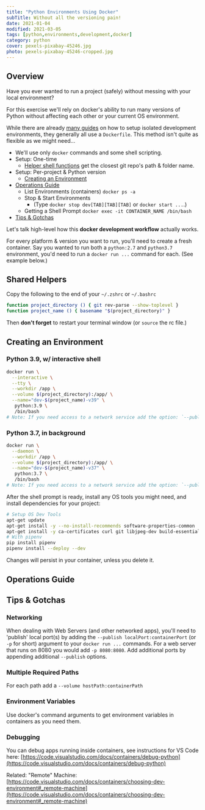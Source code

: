 ```yaml
---
title: "Python Environments Using Docker"
subTitle: Without all the versioning pain!
date: 2021-01-04
modified: 2021-03-05
tags: [python,environments,development,docker]
category: python
cover: pexels-pixabay-45246.jpg
photo: pexels-pixabay-45246-cropped.jpg
---
```


## Overview

Have you ever wanted to run a project (safely) without messing with your local environment?

For this exercise we'll rely on docker's ability to run many versions of Python without affecting each other or your current OS environment.

While there are already [many guides](https://pythonspeed.com/docker/) on how to setup isolated development environments, they generally all use a `Dockerfile`. This method isn't quite as flexible as we might need...

- We'll use only `docker` commands and some shell scripting.
- Setup: One-time
    - [Helper shell functions](https://www.notion.so/dansthoughts/Python-Versioning-with-Docker-256ab97774744d28996dcf6f87a8e222#4efe262324bc4bb48cec097f2462abe0) get the closest git repo's path & folder name.
- Setup: Per-project & Python version
    - [Creating an Environment](https://www.notion.so/dansthoughts/Python-Versioning-with-Docker-256ab97774744d28996dcf6f87a8e222#4bc9e44e6af840fd9d32bc8f7af2ba69)
- [Operations Guide](https://www.notion.so/dansthoughts/Python-Versioning-with-Docker-256ab97774744d28996dcf6f87a8e222#1c7f01d9de6c4040a6f9d9561766647b)
    - List Environments (containers) `docker ps -a`
    - Stop & Start Environments
        - (Type `docker stop dev[TAB][TAB][TAB]` or `docker start ...`.)
    - Getting a Shell Prompt `docker exec -it CONTAINER_NAME /bin/bash`
- [Tips & Gotchas](https://www.notion.so/dansthoughts/Python-Versioning-with-Docker-256ab97774744d28996dcf6f87a8e222#c10ed8705d754bb5b94acf53a112b3f9)

Let's talk high-level how this **docker development workflow** actually works.

For every platform & version you want to run, you'll need to create a fresh container. Say you wanted to run both a `python:2.7` and `python3.7` environment, you'd need to run a `docker run ...` command for each. (See example below.)

## Shared Helpers

Copy the following to the end of your `~/.zshrc` or `~/.bashrc`

```bash
function project_directory () { git rev-parse --show-toplevel }
function project_name () { basename "$(project_directory)" }
```

Then **don't forget** to restart your terminal window (or `source` the rc file.)

## Creating an Environment

### Python 3.9, w/ interactive shell

```bash
docker run \
  --interactive \
  --tty \
  --workdir /app \
  --volume $(project_directory):/app/ \
  --name="dev-$(project_name)-v39" \
   python:3.9 \
   /bin/bash
# Note: If you need access to a network service add the option: `--publish 8000:8000`
```

### Python 3.7, in background

```bash
docker run \
  --daemon \
  --workdir /app \
  --volume $(project_directory):/app/ \
  --name="dev-$(project_name)-v37" \
   python:3.7 \
   /bin/bash
# Note: If you need access to a network service add the option: `--publish 8000:8000`
```

After the shell prompt is ready, install any OS tools you might need, and install dependencies for your project:

```bash
# Setup OS Dev Tools
apt-get update
apt-get install -y --no-install-recommends software-properties-common
apt-get install -y ca-certificates curl git libjpeg-dev build-essential make libssl-dev zlib1g-dev libbz2-dev libreadline-dev libsqlite3-dev
# With pipenv
pip install pipenv
pipenv install --deploy --dev

```

Changes will persist in your container, unless you delete it.

## Operations Guide

## Tips & Gotchas

### Networking

When dealing with Web Servers (and other networked apps), you'll need to 'publish' local port(s) by adding the `--publish localPort:containerPort` (or `-p` for short) argument to your `docker run ...` commands. For a web server that runs on 8080 you would add `-p 8080:8080`. Add additional ports by appending additional `--publish` options.

### Multiple Required Paths

For each path add a `--volume hostPath:containerPath` 

### Environment Variables

Use docker's command arguments to get environment variables in containers as you need them.

### Debugging

You can debug apps running inside containers, see instructions for VS Code here: [https://code.visualstudio.com/docs/containers/debug-python](https://code.visualstudio.com/docs/containers/debug-python)

Related: "Remote" Machine: [https://code.visualstudio.com/docs/containers/choosing-dev-environment#_remote-machine](https://code.visualstudio.com/docs/containers/choosing-dev-environment#_remote-machine)
